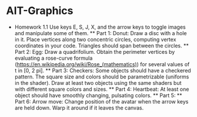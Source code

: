 # AIT-Graphics
* Homework 1.1
Use keys E, S, J, X, and the arrow keys to toggle images and manipulate some of them. 
	** Part 1: Donut: Draw a disc with a hole in it. Place vertices along two concentric circles, computing vertex coordinates in your code. Triangles should span between the circles.
	** Part 2: Egg: Draw a quadrifolium. Obtain the perimeter vertices by evaluating a rose-curve formula (https://en.wikipedia.org/wiki/Rose_(mathematics)) for several values of t in [0, 2 pi].
	** Part 3: Checkers: Some objects should have a checkered pattern. The square size and colors should be parametrizable (uniforms in the shader). Draw at least two objects using the same shaders but with different square colors and sizes.
	** Part 4: Heartbeat: At least one object should have smoothly changing, pulsating colors.
	** Part 5:
	** Part 6: Arrow move: Change position of the avatar when the arrow keys are held down. Warp it around if it leaves the canvas.
